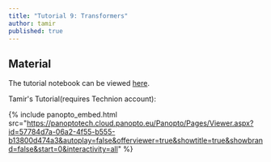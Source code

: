 ```yaml
---
title: "Tutorial 9: Transformers"
author: tamir
published: true
---
```



## Material

The tutorial notebook can be viewed [here](https://nbviewer.org/github/vistalab-technion/cs236781-tutorials/blob/master/t10-%20Transformers/tutorial10-Transformers.ipynb).


Tamir's Tutorial(requires Technion account):

{% include panopto_embed.html src="https://panoptotech.cloud.panopto.eu/Panopto/Pages/Viewer.aspx?id=57784d7a-06a2-4f55-b555-b13800d474a3&autoplay=false&offerviewer=true&showtitle=true&showbrand=false&start=0&interactivity=all" %}